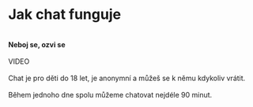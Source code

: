 # Jak chat funguje
\
**Neboj se, ozvi se**
\
\
VIDEO
\
\
Chat je pro děti do 18 let, je anonymní a můžeš se k němu kdykoliv vrátit.
\
\
Během jednoho dne spolu můžeme chatovat nejdéle 90 minut.
